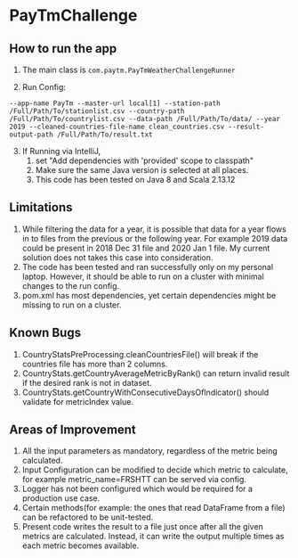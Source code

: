 # PayTmChallenge
## How to run the app

1. The main class is `com.paytm.PayTmWeatherChallengeRunner`


2. Run Config: 
```
--app-name PayTm --master-url local[1] --station-path /Full/Path/To/stationlist.csv --country-path /Full/Path/To/countrylist.csv --data-path /Full/Path/To/data/ --year 2019 --cleaned-countries-file-name clean_countries.csv --result-output-path /Full/Path/To/result.txt
```
3. If Running via IntelliJ, 
   1. set "Add dependencies with 'provided' scope to classpath"
   2. Make sure the same Java version is selected at all places. 
   3. This code has been tested on Java 8 and Scala 2.13.12
    

## Limitations
1. While filtering the data for a year, it is possible that data for a year flows in to files from the previous or the following year. For example 2019 data could be present in 2018 Dec 31 file and 2020 Jan 1 file. My current solution does not takes this case into consideration.
2. The code has been tested and ran successfully only on my personal laptop. However, it should be able to run on a cluster with minimal changes to the run config.
3. pom.xml has most dependencies, yet certain dependencies might be missing to run on a cluster.

## Known Bugs
1. CountryStatsPreProcessing.cleanCountriesFile() will break if the countries file has more than 2 columns.
2. CountryStats.getCountryAverageMetricByRank() can return invalid result if the desired rank is not in dataset.
3. CountryStats.getCountryWithConsecutiveDaysOfIndicator() should validate for metricIndex value.

## Areas of Improvement
1. All the input parameters as mandatory, regardless of the metric being calculated.
2. Input Configuration can be modified to decide which metric to calculate, for example metric_name=FRSHTT can be served via config.
3. Logger has not been configured which would be required for a production use case.
4. Certain methods(for example: the ones that read DataFrame from a file) can be refactored to be unit-tested.
5. Present code writes the result to a file just once after all the given metrics are calculated. Instead, it can write the output multiple times as each metric becomes available.